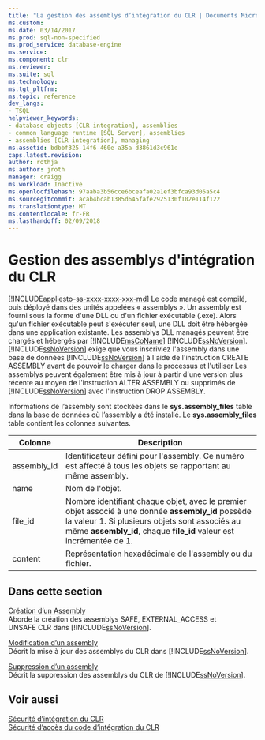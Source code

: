 ```yaml
---
title: "La gestion des assemblys d’intégration du CLR | Documents Microsoft"
ms.custom: 
ms.date: 03/14/2017
ms.prod: sql-non-specified
ms.prod_service: database-engine
ms.service: 
ms.component: clr
ms.reviewer: 
ms.suite: sql
ms.technology: 
ms.tgt_pltfrm: 
ms.topic: reference
dev_langs:
- TSQL
helpviewer_keywords:
- database objects [CLR integration], assemblies
- common language runtime [SQL Server], assemblies
- assemblies [CLR integration], managing
ms.assetid: bdbbf325-14f6-460e-a35a-d3861d3c961e
caps.latest.revision: 
author: rothja
ms.author: jroth
manager: craigg
ms.workload: Inactive
ms.openlocfilehash: 97aaba3b56cce6bceafa02a1ef3bfca93d05a5c4
ms.sourcegitcommit: acab4bcab1385d645fafe2925130f102e114f122
ms.translationtype: MT
ms.contentlocale: fr-FR
ms.lasthandoff: 02/09/2018
---
```

# <a name="managing-clr-integration-assemblies"></a>Gestion des assemblys d'intégration du CLR
[!INCLUDE[appliesto-ss-xxxx-xxxx-xxx-md](../../../includes/appliesto-ss-xxxx-xxxx-xxx-md.md)]
Le code managé est compilé, puis déployé dans des unités appelées « assemblys ». Un assembly est fourni sous la forme d'une DLL ou d'un fichier exécutable (.exe). Alors qu'un fichier exécutable peut s'exécuter seul, une DLL doit être hébergée dans une application existante. Les assemblys DLL managés peuvent être chargés et hébergés par [!INCLUDE[msCoName](../../../includes/msconame-md.md)] [!INCLUDE[ssNoVersion](../../../includes/ssnoversion-md.md)]. [!INCLUDE[ssNoVersion](../../../includes/ssnoversion-md.md)] exige que vous inscriviez l'assembly dans une base de données [!INCLUDE[ssNoVersion](../../../includes/ssnoversion-md.md)] à l'aide de l'instruction CREATE ASSEMBLY avant de pouvoir le charger dans le processus et l'utiliser Les assemblys peuvent également être mis à jour à partir d'une version plus récente au moyen de l'instruction ALTER ASSEMBLY ou supprimés de [!INCLUDE[ssNoVersion](../../../includes/ssnoversion-md.md)] avec l'instruction DROP ASSEMBLY.  
  
 Informations de l’assembly sont stockées dans le **sys.assembly_files** table dans la base de données où l’assembly a été installé. Le **sys.assembly_files** table contient les colonnes suivantes.  
  
|Colonne| Description|  
|------------|-----------------|  
|assembly_id|Identificateur défini pour l'assembly. Ce numéro est affecté à tous les objets se rapportant au même assembly.|  
|name|Nom de l'objet.|  
|file_id|Nombre identifiant chaque objet, avec le premier objet associé à une donnée **assembly_id** possède la valeur 1. Si plusieurs objets sont associés au même **assembly_id**, chaque **file_id** valeur est incrémentée de 1.|  
|content|Représentation hexadécimale de l'assembly ou du fichier.|  
  
## <a name="in-this-section"></a>Dans cette section  
 [Création d’un Assembly](../../../relational-databases/clr-integration/assemblies/creating-an-assembly.md)  
 Aborde la création des assemblys SAFE, EXTERNAL_ACCESS et UNSAFE CLR dans [!INCLUDE[ssNoVersion](../../../includes/ssnoversion-md.md)].  
  
 [Modification d’un assembly](../../../relational-databases/clr-integration/assemblies/altering-an-assembly.md)  
 Décrit la mise à jour des assemblys du CLR dans [!INCLUDE[ssNoVersion](../../../includes/ssnoversion-md.md)].  
  
 [Suppression d’un assembly](../../../relational-databases/clr-integration/assemblies/dropping-an-assembly.md)  
 Décrit la suppression des assemblys du CLR de [!INCLUDE[ssNoVersion](../../../includes/ssnoversion-md.md)].  
  
## <a name="see-also"></a>Voir aussi  
 [Sécurité d’intégration du CLR](../../../relational-databases/clr-integration/security/clr-integration-security.md)   
 [Sécurité d’accès du code d’intégration du CLR](../../../relational-databases/clr-integration/security/clr-integration-code-access-security.md)  
  
  
